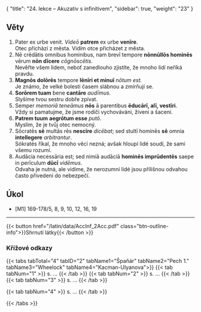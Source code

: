 {
    "title": "24. lekce – Akuzativ s infinitivem",
    "sidebar": true,
    "weight": "23"
}

## Věty

1. Pater ex urbe venit. *Videō* **patrem** ex urbe **venīre**.   
   Otec přichází z města. Vidím otce přicházet z města.
2. Nē crēdātis omnibus hominibus, nam brevī tempore **nōnnūllōs hominēs**
   vērum **nōn dīcere** *cōgnōscētis*.  
   Nevěřte všem lidem, neboť zanedlouho zjistíte, že mnoho lidí neříká pravdu.
3. **Magnōs dolōrēs** tempore **lēnīri et minuī** *nōtum est.*   
   Je známo, že velké bolesti časem slábnou a zmírňují se. 
4. **Sorōrem tuam** bene **cantāre** *audīmus*.   
   Slyšíme tvou sestru dobře zpívat. 
5. Semper *memoriā teneāmus* **nōs** ā parentibus **ēducārī, alī, vestīri**.   
   Vždy si pamatujme, že jsme rodiči vychováváni, živeni a šaceni. 
6. **Patrem tuum** **aegrōtum esse** *putō*.   
   Myslím, že je tvůj otec nemocný. 
7. Sōcratēs **sē** multās rēs **nescīre** *dicēbat*; sed stultī hominēs **sē** omnia **intellegere** *arbitrantur*.  
   Sókratés říkal, že mnoho věcí nezná; avšak hloupí lidé soudí, že sami všemu rozumí. 
8. Audācia necessāria est; sed nimiā audāciā **hominēs imprūdentēs** saepe in perīculum **dūcī** *vidēmus*.  
   Odvaha je nutná, ale vidíme, že nerozumní lidé jsou přílišnou odvahou často přivedeni do nebezpečí.  



## Úkol

- [M1] 169-178/5, 8, 9, 10, 12, 16, 19

  

---



{{< button href="/latin/data/AccInf_2Acc.pdf" class="btn-outline-info">}}Shrnutí látky{{< /button >}}



### Křížové odkazy  

{{< tabs tabTotal="4" tabID="2" tabName1="Špaňár" tabName2="Pech 1." tabName3="Wheelock" tabName4="Kacman-Ulyanova">}}
{{< tab tabNum="1" >}}
s. ...
{{< /tab >}}
{{< tab tabNum="2" >}}
s. ...
{{< /tab >}}
{{< tab tabNum="3" >}}
s. ...
{{< /tab >}}

{{< tab tabNum="4" >}}
s. ...
{{< /tab >}}

{{< /tabs >}}





